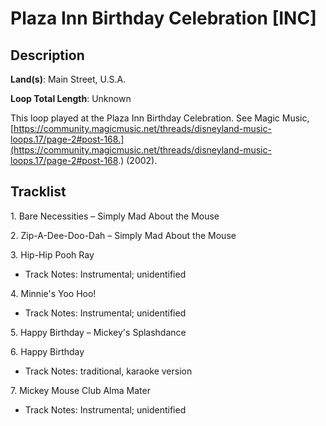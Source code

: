 # Plaza Inn Birthday Celebration [INC]

## Description

**Land(s)**: Main Street, U.S.A.

**Loop Total Length**: Unknown

This loop played at the Plaza Inn Birthday Celebration. See Magic Music, [https://community.magicmusic.net/threads/disneyland-music-loops.17/page-2#post-168.](https://community.magicmusic.net/threads/disneyland-music-loops.17/page-2#post-168.) (2002).

## Tracklist

1\. Bare Necessities – Simply Mad About the Mouse



2\. Zip-A-Dee-Doo-Dah – Simply Mad About the Mouse



3\. Hip-Hip Pooh Ray

- Track Notes: Instrumental; unidentified

4\. Minnie's Yoo Hoo!

- Track Notes: Instrumental; unidentified

5\. Happy Birthday – Mickey's Splashdance



6\. Happy Birthday

- Track Notes: traditional, karaoke version

7\. Mickey Mouse Club Alma Mater

- Track Notes: Instrumental; unidentified
